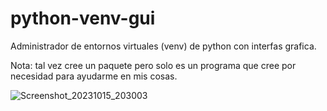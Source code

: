 # python-venv-gui
Administrador de entornos virtuales (venv) de python con interfas grafica.

Nota: tal vez cree un paquete pero solo es un programa que cree por necesidad para ayudarme en mis cosas.

![Screenshot_20231015_203003](https://github.com/krafairus/py-venv-gui/assets/64279814/6c090413-6c5a-483a-aa9d-9af1617092ff)
